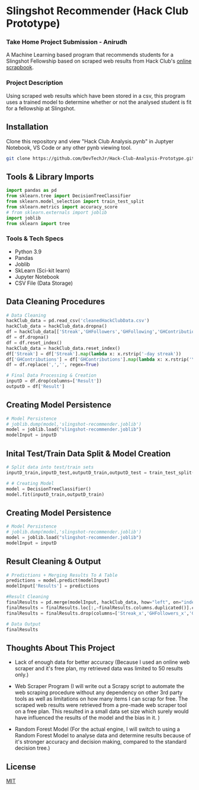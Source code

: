 # Slingshot Recommender (Hack Club Prototype)
### Take Home Project Submission - Anirudh

A Machine Learning based program that recommends students for a Slingshot Fellowship based on scraped web results from Hack Club's [online scrapbook](https://scrapbook.hackclub.com/).

### Project Description

Using scraped web results which have been stored in a csv, this program uses a trained model to determine whether or not the analysed student is fit for a fellowship at Slingshot. 
## Installation

Clone this repository and view "Hack Club Analysis.pynb" in Juptyer Notebook, VS Code or any other pynb viewing tool.

```bash
git clone https://github.com/DevTechJr/Hack-Club-Analysis-Prototype.git
```

## Tools & Library Imports

```python
import pandas as pd
from sklearn.tree import DecisionTreeClassifier
from sklearn.model_selection import train_test_split
from sklearn.metrics import accuracy_score
# from sklearn.externals import joblib
import joblib
from sklearn import tree
```
### Tools & Tech Specs

- Python 3.9
- Pandas
- Joblib
- SkLearn (Sci-kit learn)
- Jupyter Notebook
- CSV File (Data Storage)

## Data Cleaning Procedures

```python
# Data Cleaning
hackClub_data = pd.read_csv('cleanedHackClubData.csv')
hackClub_data = hackClub_data.dropna()
df = hackClub_data[['Streak','GHFollowers','GHFollowing','GHContributions','Result']]
df = df.dropna()
df = df.reset_index()
hackClub_data = hackClub_data.reset_index()
df['Streak'] = df['Streak'].map(lambda x: x.rstrip('-day streak'))
df['GHContributions'] = df['GHContributions'].map(lambda x: x.rstrip('\n      contributions\n        in the last year'))
df = df.replace(',','', regex=True)

# Final Data Processing & Creation
inputD = df.drop(columns=['Result'])
outputD = df['Result']
```
## Creating Model Persistence

```python
# Model Persistence
# joblib.dump(model,'slingshot-recommender.joblib')
model = joblib.load("slingshot-recommender.joblib")
modelInput = inputD
```

## Inital Test/Train Data Split & Model Creation

```python
# Split data into test/train sets
inputD_train,inputD_test,outputD_train,outputD_test = train_test_split(inputD,outputD,test_size=0.2)

# # Creating Model
model = DecisionTreeClassifier()
model.fit(inputD_train,outputD_train)
```

## Creating Model Persistence

```python
# Model Persistence
# joblib.dump(model,'slingshot-recommender.joblib')
model = joblib.load("slingshot-recommender.joblib")
modelInput = inputD
```

## Result Cleaning & Output

```python
# Predictions + Merging Results To A Table
predictions = model.predict(modelInput)
modelInput['Results'] = predictions

#Result Cleaning 
finalResults = pd.merge(modelInput, hackClub_data, how="left", on="index")
finalResults = finalResults.loc[:,~finalResults.columns.duplicated()].copy()
finalResults = finalResults.drop(columns=['Streak_x','GHFollowers_x','GHFollowing_x','GHContributions_x'])

# Data Output
finalResults

```

## Thoughts About This Project
- Lack of enough data for better accuracy (Because I used an online web scraper and it's free plan, my retrieved data was limited to 50 results only.)

- Web Scraper Program (I will write out a Scrapy script to automate the web scraping procedure without any dependency on other 3rd party tools as well as limitations on how many items I can scrap for free. The scraped web results were retrieved from a pre-made web scraper tool on a free plan. This resulted in a small data set size which surely would have influenced the results of the model and the bias in it.
)

- Random Forest Model (For the actual engine, I will switch to using a Random Forest Model to analyse data and determine results because of it's stronger accuracy and decision making, compared to the standard decision tree.)


## License
[MIT](https://choosealicense.com/licenses/mit/)
